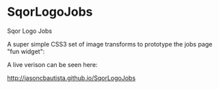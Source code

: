 SqorLogoJobs
============

Sqor Logo Jobs



A super simple CSS3 set of image transforms to prototype the jobs page "fun widget":


A live verison can be seen here:


http://jasoncbautista.github.io/SqorLogoJobs
